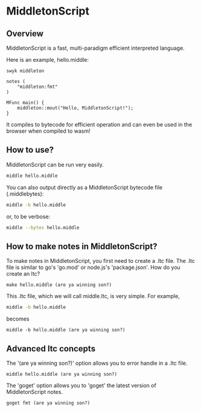 # MiddletonScript

## Overview

MiddletonScript is a fast, multi-paradigm efficient interpreted language.

Here is an example, hello.middle:
```middle
swyk middleton

notes (
    "middleton:fmt"
)

MFunc main() {
    middleton::mout("Hello, MiddletonScript!");
}
```
It compiles to bytecode for efficient operation and can even be used in the browser when compiled to wasm!

## How to use?

MiddletonScript can be run very easily.

```sh
middle hello.middle
```

You can also output directly as a MiddletonScript bytecode file (.middlebytes):
```sh
middle -b hello.middle
```

or, to be verbose:

```sh
middle --bytes hello.middle
```

## How to make notes in MiddletonScript?

To make notes in MiddletonScript, you first need to create a .ltc file. 
The .ltc file is similar to go's 'go.mod' or node.js's 'package.json'.
How do you create an ltc?

```ltc
make hello.middle (are ya winning son?) 
```

This .ltc file, which we will call middle.ltc, is very simple.
For example, 
```sh
middle -b hello.middle
```
becomes
```ltc
middle -b hello.middle (are ya winning son?)
```

## Advanced ltc concepts

The '(are ya winning son?)' option allows you to error handle in a .ltc file.
```ltc
middle hello.middle (are ya winning son?)
```
The 'goget' option allows you to 'goget' the latest version of MiddletonScript notes.
```ltc
goget fmt (are ya winning son?)
```
